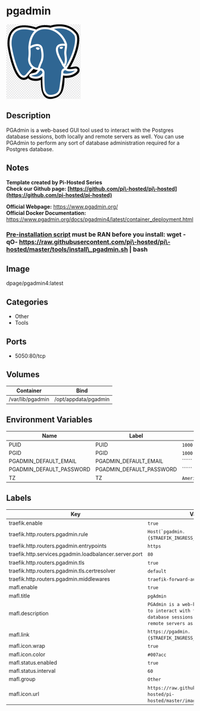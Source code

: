 # pgadmin

![Logo](images/pgadmin.png)

## Description
PGAdmin is a web\-based GUI tool used to interact with the Postgres database sessions, both locally and remote servers as well. You can use PGAdmin to perform any sort of database administration required for a Postgres database.

## Notes
**Template created by Pi\-Hosted Series**  
**Check our Github page: [https://github.com/pi\-hosted/pi\-hosted](https://github.com/pi-hosted/pi-hosted)**  
  
**Official Webpage:** <https://www.pgadmin.org/>  
**Official Docker Documentation:** <https://www.pgadmin.org/docs/pgadmin4/latest/container_deployment.html>  
  
### **[Pre\-installation script](https://github.com/pi-hosted/pi-hosted/blob/master/tools/install_pgadmin.sh) must be RAN before you install:** wget \-qO\- https://raw.githubusercontent.com/pi\-hosted/pi\-hosted/master/tools/install\_pgadmin.sh \| bash

  
  


## Image
dpage/pgadmin4:latest

## Categories
- Other
- Tools

## Ports
- 5050:80/tcp

## Volumes
| Container | Bind |
|-----------|------|
| /var/lib/pgadmin | /opt/appdata/pgadmin |

## Environment Variables
| Name | Label | Default | Description |
|------|-------|---------|-------------|
| PUID | PUID | ```1000``` | `````` |
| PGID | PGID | ```1000``` | `````` |
| PGADMIN_DEFAULT_EMAIL | PGADMIN_DEFAULT_EMAIL | `````` | `````` |
| PGADMIN_DEFAULT_PASSWORD | PGADMIN_DEFAULT_PASSWORD | `````` | `````` |
| TZ | TZ | ```America/New_York``` | `````` |

## Labels
| Key | Value |
|-----|-------|
| traefik.enable | ```true``` |
| traefik.http.routers.pgadmin.rule | ```Host(`pgadmin.{$TRAEFIK_INGRESS_DOMAIN}`)``` |
| traefik.http.routers.pgadmin.entrypoints | ```https``` |
| traefik.http.services.pgadmin.loadbalancer.server.port | ```80``` |
| traefik.http.routers.pgadmin.tls | ```true``` |
| traefik.http.routers.pgadmin.tls.certresolver | ```default``` |
| traefik.http.routers.pgadmin.middlewares | ```traefik-forward-auth``` |
| mafl.enable | ```true``` |
| mafl.title | ```pgAdmin``` |
| mafl.description | ```PGAdmin is a web-based GUI tool used to interact with the Postgres database sessions, both locally and remote servers as well.``` |
| mafl.link | ```https://pgadmin.{$TRAEFIK_INGRESS_DOMAIN}``` |
| mafl.icon.wrap | ```true``` |
| mafl.icon.color | ```#007acc``` |
| mafl.status.enabled | ```true``` |
| mafl.status.interval | ```60``` |
| mafl.group | ```Other``` |
| mafl.icon.url | ```https://raw.githubusercontent.com/pi-hosted/pi-hosted/master/images/pgadmin.png``` |

